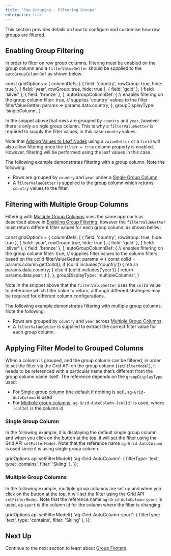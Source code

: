 ```yaml
---
title: "Row Grouping - Filtering Groups"
enterprise: true
---
```


This section provides details on how to configure and customise how row groups are filtered.

## Enabling Group Filtering

In order to filter on row group columns, filtering must be enabled on the group column and a `filterValueGetter` should
be supplied to the `autoGroupColumnDef` as shown below:

<api-documentation source='column-properties/properties.json' section='filtering' names='["filterValueGetter"]'></api-documentation>

<snippet>
const gridOptions = {  
    columnDefs: [
        { field: 'country', rowGroup: true, hide: true },
        { field: 'year', rowGroup: true, hide: true },
        { field: 'gold' },
        { field: 'silver' },
        { field: 'bronze' },
    ], 
    autoGroupColumnDef: { 
        // enables filtering on the group column
        filter: true,
        // supplies 'country' values to the filter 
        filterValueGetter: params => params.data.country,                          
    }, 
    groupDisplayType: 'singleColumn',
}
</snippet>

In the snippet above that rows are grouped by `country` and `year`, however there is only a single group column.
This is why a `filterValueGetter` is required to supply the filter values, in this case `country` values.   

Note that [Adding Values to Leaf Nodes](/grouping-single-group-column/#adding-values-to-leaf-nodes) using a `valueGetter`
or a `field` will also allow filtering once the `filter = true` column property is enabled. However, filtering will be
performed using the leaf values in this case.

The following example demonstrates filtering with a group column. Note the following:

- Rows are grouped by `country` and `year` under a [Single Group Column](/grouping-single-group-column/).
- A `filterValueGetter` is supplied to the group column which returns `country` values to the filter.  

<grid-example title='Enabling Group Filtering' name='enabling-group-filtering' type='generated' options='{ "enterprise": true, "exampleHeight": 510, "modules": ["clientside", "rowgrouping", "menu", "columnpanel", "setfilter"] }'></grid-example>

## Filtering with Multiple Group Columns

Filtering with [Multiple Group Columns](/grouping-multiple-group-columns/) uses the same approach as described above in
[Enabling Group Filtering](/grouping-filtering/#enabling-group-filtering), however the `filterValueGetter` must return
different filter values for each group column, as shown below:


<snippet>
const gridOptions = {  
    columnDefs: [
        { field: 'country', rowGroup: true, hide: true },
        { field: 'year', rowGroup: true, hide: true },
        { field: 'gold' },
        { field: 'silver' },
        { field: 'bronze' },
    ], 
    autoGroupColumnDef: { 
        // enables filtering on the group column
        filter: true,
        // supplies filter values to the column filters based on the colId
        filterValueGetter: params => {      
            const colId = params.column.getColId();        
            if (colId.includes('country')) {
                return params.data.country;      
            } else if (colId.includes('year')) {
                return params.data.year;      
            }            
        },                        
    }, 
    groupDisplayType: 'multipleColumns',
}
</snippet>

Note in the snippet above that the `filterValueGetter` uses the `colId` value to determine which filter value to return, 
although different strategies may be required for different column configurations.

The following example demonstrates filtering with multiple group columns. Note the following:

- Rows are grouped by `country` and `year` across [Multiple Group Columns](/grouping-multiple-group-columns/).
- A `filterValueGetter` is supplied to extract the correct filter value for each group column.  

<grid-example title='Filtering with Multiple Group Columns' name='filtering-multiple-group-columns' type='generated' options='{ "enterprise": true, "exampleHeight": 510, "modules": ["clientside", "rowgrouping", "menu", "columnpanel", "setfilter"] }'></grid-example>

## Applying Filter Model to Grouped Columns

When a column is grouped, and the group column can be filtered, in order to set the filter via the Grid API on the group column (`setFilterModel`), it needs to be referenced with a particular name that’s different from the group column name itself. The reference depends on the `groupDisplayType` used:

* For [Single group column](/grouping-single-group-column/#enabling-single-group-column) (the default if nothing is set), `ag-Grid-AutoColumn` is used
* For [Multiple group columns](/grouping-multiple-group-columns/#enabling-multiple-group-columns), `ag-Grid-AutoColumn-[colId]` is used, where `[colId]` is the column id

### Single Group Column

In the following example, it is displaying the default single group column and when you click on the button at the top, it will set the filter using the Grid API `setFilterModel`. Note that the reference name `ag-Grid-AutoColumn` is used since it is using single group column.

<snippet>
gridOptions.api.setFilterModel({
    'ag-Grid-AutoColumn': {
        filterType: 'text',
        type: 'contains',
        filter: 'Skiing'
    },
});
</snippet>

<grid-example title='Applying Filter Model with Single Group Column' name='applying-filter-model-single-group-column' type='generated' options='{ "enterprise": true, "exampleHeight": 510, "modules": ["clientside", "rowgrouping", "menu", "columnpanel", "setfilter"] }'></grid-example>

### Multiple Group Columns

In the following example, multiple group columns are set up and when you click on the button at the top, it will set the filter using the Grid API `setFilterModel`. Note that the reference name `ag-Grid-AutoColumn-sport` is used, as `sport` is the column id for the column where the filter is changing.

<snippet>
gridOptions.api.setFilterModel({
    'ag-Grid-AutoColumn-sport': {
        filterType: 'text',
        type: 'contains',
        filter: 'Skiing'
    },
});
</snippet>

<grid-example title='Applying Filter Model with Multiple Group Columns' name='applying-filter-model-multiple-group-columns' type='generated' options='{ "enterprise": true, "exampleHeight": 510, "modules": ["clientside", "rowgrouping", "menu", "columnpanel", "setfilter"] }'></grid-example>

## Next Up

Continue to the next section to learn about [Group Footers](../grouping-footers/).